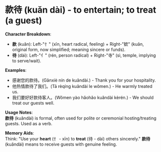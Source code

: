 # **款待 (kuǎn dài) - to entertain; to treat (a guest)**

**Character Breakdown**:  
- **款** (kuǎn): Left-"忄" (xīn, heart radical, feeling) + Right-"欵" (kuǎn, original form, now simplified; meaning sincere or funds).  
- **待** (dài): Left-"亻" (rén, person radical) + Right-"寺" (sì, temple, implying to serve/wait).

**Examples**:  
- 感谢您的款待。(Gǎnxiè nín de kuǎndài.) - Thank you for your hospitality.  
- 他热情款待了我们。(Tā rèqíng kuǎndài le wǒmen.) - He warmly treated us.  
- 我们要好好款待客人。(Wǒmen yào hǎohǎo kuǎndài kèrén.) - We should treat our guests well.

**Usage Notes**:  
**款待** (kuǎndài) is formal, often used for polite or ceremonial hosting/treating guests. Used as a verb.

**Memory Aids**:  
Think: "Use your **heart** (忄 - xīn) to **treat** (待 - dài) others sincerely." **款待** (kuǎndài) means to receive guests with genuine feeling.